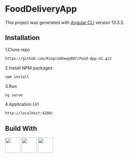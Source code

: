 # FoodDeliveryApp

This project was generated with [Angular CLI](https://github.com/angular/angular-cli) version 13.3.3.

## Installation
 1.Clone repo
   ```sh
   https://github.com/Riopradheep007/Food-App-UI.git
   ```
 2.Install NPM packages
  ```sh
  npm install
  ```
 3.Run
  ```sh
  ng serve
  ```
 4.Application Url
  ```sh
  http://localhost:4200/
  ```
## Build With
 <img src="https://github.com/Riopradheep007/Riopradheep007/assets/46066018/ffe627f9-4632-40a3-b6ae-d9a93a55763a" width="50" height="50">
 <img src = "https://github.com/Riopradheep007/Riopradheep007/assets/46066018/7bb41f9a-8098-417c-b76f-02e2e9a4d3959" width="50" height="50">
 <img src = "https://github.com/Riopradheep007/Riopradheep007/assets/46066018/8402ea22-0e33-43ac-afc2-3451260a1583" width="50" height="50">

